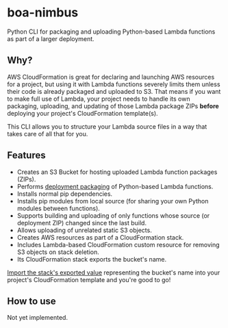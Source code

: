 # boa-nimbus

Python CLI for packaging and uploading Python-based Lambda functions as part of a larger deployment.

## Why?

AWS CloudFormation is great for declaring and launching AWS resources for a project, but using it with Lambda functions severely limits them unless their code is already packaged and uploaded to S3. That means if you want to make full use of Lambda, your project needs to handle its own packaging, uploading, and updating of those Lambda package ZIPs **before** deploying your project's CloudFormation template(s).

This CLI allows you to structure your Lambda source files in a way that takes care of all that for you.

## Features

 * Creates an S3 Bucket for hosting uploaded Lambda function packages (ZIPs).
 * Performs [deployment packaging](http://docs.aws.amazon.com/lambda/latest/dg/lambda-python-how-to-create-deployment-package.html) of Python-based Lambda functions.
 * Installs normal pip dependencies.
 * Installs pip modules from local source (for sharing your own Python modules between functions).
 * Supports building and uploading of only functions whose source (or deployment ZIP) changed since the last build.
 * Allows uploading of unrelated static S3 objects.
 * Creates AWS resources as part of a CloudFormation stack.
 * Includes Lambda-based CloudFormation custom resource for removing S3 objects on stack deletion.
 * Its CloudFormation stack exports the bucket's name.

[Import the stack's exported value](http://docs.aws.amazon.com/AWSCloudFormation/latest/UserGuide/intrinsic-function-reference-importvalue.html) representing the bucket's name into your project's CloudFormation template and you're good to go!

## How to use

Not yet implemented.